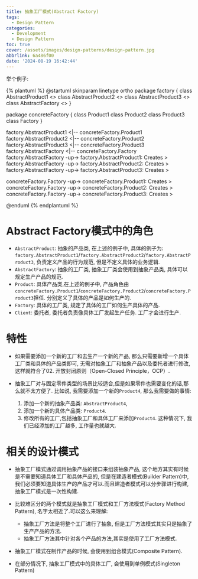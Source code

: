 ```yaml
---
title: 抽象工厂模式(Abstract Factory)
tags:
  - Design Pattern
categories:
  - Development
  - Design Pattern
toc: true
cover: /assets/images/design-patterns/design-pattern.jpg
abbrlink: 6a486f00
date: '2024-08-19 16:42:44'
---
```


举个例子:

<!-- more -->
{% plantuml %}
@startuml
skinparam linetype ortho
package factory {
    class AbstractProduct1 <<Abstract Class>>
    class AbstractProduct2 <<Abstract Class>>
    class AbstractProduct3 <<Abstract Class>>
    class AbstractFactory <<Abstract Class>>
}

package concreteFactory {
    class Product1
    class Product2
    class Product3
    class Factory
}

factory.AbstractProduct1 <|-- concreteFactory.Product1
factory.AbstractProduct2 <|-- concreteFactory.Product2
factory.AbstractProduct3 <|-- concreteFactory.Product3
factory.AbstractFactory <|-- concreteFactory.Factory
factory.AbstractFactory -up-> factory.AbstractProduct1: Creates >
factory.AbstractFactory -up-> factory.AbstractProduct2: Creates >
factory.AbstractFactory -up-> factory.AbstractProduct3: Creates >

concreteFactory.Factory -up-> concreteFactory.Product1: Creates >
concreteFactory.Factory -up-> concreteFactory.Product2: Creates >
concreteFactory.Factory -up-> concreteFactory.Product3: Creates >

@enduml
{% endplantuml %}



# Abstract Factory模式中的角色

* `AbstractProduct`: 抽象的产品类, 在上述的例子中, 具体的例子为: `factory.AbstractProduct1`/`factory.AbstractProduct2`/`factory.AbstractProduct3`, 负责定义产品的行为规范, 但是不定义具体的业务逻辑.
* `AbstractFactory`: 抽象的工厂类, 抽象工厂类会使用到抽象产品类, 具体可以规定生产产品的规范.
* `Product`: 具体产品类,在上述的例子中, 产品角色由`concreteFactory.Product1`/`concreteFactory.Product2`/`concreteFactory.Product3`担任. 分别定义了具体的产品是如何生产的.
* `Factory`: 具体的工厂类, 规定了具体的工厂如何生产具体的产品.
* `Client`: 委托者, 委托者负责像具体工厂发起生产任务. 工厂才会进行生产.

# 特性

* 如果需要添加一个新的工厂和去生产一个新的产品, 那么只需要新增一个具体工厂类和具体的产品类即可, 无需对抽象工厂和抽象产品以及委托者进行修改, 这样就符合了02. 开放封闭原则（Open-Closed Principle，OCP）.
* 抽象工厂对与固定零件类型的场景比较适合,但是如果零件也需要变化的话,那么就不太方便了. 比如说, 我需要添加一个新的`Product4`, 那么我需要做的事情:

  1. 添加一个新的抽象产品类: `AbstractProduct4`,
  2. 添加一个新的具体产品类: `Product4`.
  3. 修改所有的工厂,包括抽象工厂和具体工厂来添加`Product4`. 这种情况下, 我们已经添加的工厂越多, 工作量也就越大.

# 相关的设计模式

* 抽象工厂模式通过调用抽象产品的接口来组装抽象产品, 这个地方其实有时候是不需要知道具体工厂和具体产品的, 但是在建造者模式(Builder Pattern)中, 我们必须要知道具体生产的产品才可以.而且建造者模式可以分步骤进行构建, 抽象工厂模式是一次性构建.
* 比较难区分的两个模式就是抽象工厂模式和工厂方法模式(Factory Method Pattern), 名字太相近了.可以这么来理解:

  * 抽象工厂方法是将整个工厂进行了抽象, 但是工厂方法模式其实只是抽象了生产产品的方法.
  * 抽象工厂方法其中针对各个产品的方法,其实是使用了工厂方法模式.
* 抽象工厂模式在制作产品的时候, 会使用到组合模式(Composite Pattern).
* 在部分情况下, 抽象工厂模式中的具体工厂, 会使用到单例模式(Singleton Pattern)


